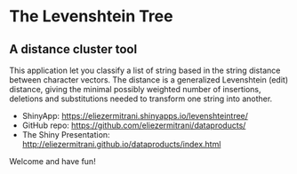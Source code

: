 # The Levenshtein Tree
## A distance cluster tool

This application let you classify a list of string based in the string distance between character vectors. The distance is a generalized Levenshtein (edit) distance, giving the minimal possibly weighted number of insertions, deletions and substitutions needed to transform one string into another.

- ShinyApp: https://eliezermitrani.shinyapps.io/levenshteintree/
- GitHub repo: https://github.com/eliezermitrani/dataproducts/
- The Shiny Presentation: http://eliezermitrani.github.io/dataproducts/index.html

Welcome and have fun! 
